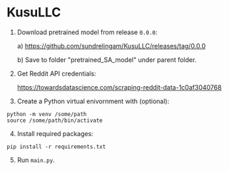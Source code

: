 # KusuLLC

1. Download pretrained model from release `0.0.0`: 

    a) https://github.com/sundrelingam/KusuLLC/releases/tag/0.0.0

    b) Save to folder "pretrained_SA_model" under parent folder.

2. Get Reddit API credentials: 

    https://towardsdatascience.com/scraping-reddit-data-1c0af3040768

3. Create a Python virtual enivornment with (optional):

```
python -m venv /some/path
source /some/path/bin/activate
```

4. Install required packages:

```
pip install -r requirements.txt
```

5. Run `main.py`.